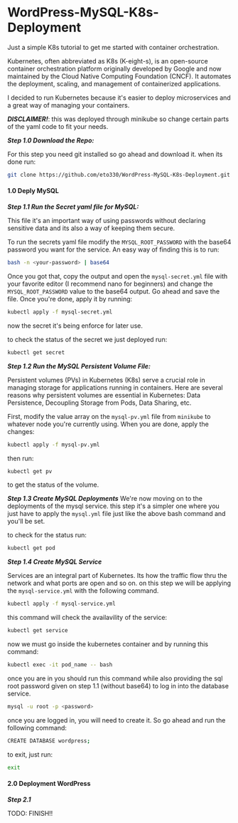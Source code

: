 # WordPress-MySQL-K8s-Deployment
Just a simple K8s tutorial to get me started with container orchestration.

Kubernetes, often abbreviated as K8s (K-eight-s), is an open-source container orchestration platform originally developed by Google and now maintained by the Cloud Native Computing Foundation (CNCF). It automates the deployment, scaling, and management of containerized applications.

I decided to run Kubernetes because it's easier to deploy microservices and a great way of  managing your containers. 

***DISCLAIMER!***: this was deployed through minikube so change certain parts of
the yaml code to fit your needs.

***Step 1.0 Download the Repo:***

For this step you need git installed so go ahead and download it. when its done run:

```bash 
git clone https://github.com/eto330/WordPress-MySQL-K8s-Deployment.git
```
#### 1.0 Deply MySQL

***Step 1.1 Run the Secret yaml file for MySQL:***

This file it's an important way of using passwords without declaring sensitive data and its also a way of keeping them secure.

To run the secrets yaml file modify the `MYSQL_ROOT_PASSWORD` with the base64 password you want for the service.
An easy way of finding this is to run:
```bash
bash -n <your-password> | base64
```
Once you got that, copy the output and open the `mysql-secret.yml` file with your favorite editor (I recommend nano for beginners) and change the `MYSQL_ROOT_PASSWORD`  value to the base64 output.
Go ahead and save the file. Once you're done, apply it by running:
```bash
kubectl apply -f mysql-secret.yml
```
now the secret it's being enforce for later use.

to check the status of the secret we just deployed run:
```bash
kubectl get secret
```
***Step 1.2 Run the MySQL Persistent Volume File:***

Persistent volumes (PVs) in Kubernetes (K8s) serve a crucial role in managing storage for applications running in containers. Here are several reasons why persistent volumes are essential in Kubernetes: Data Persistence, Decoupling Storage from Pods, Data Sharing, etc.

First, modify the value array on the `mysql-pv.yml`  file from `minikube` to whatever node you're currently using.
When you are done, apply the changes:
```bash
kubectl apply -f mysql-pv.yml
```
then run:
```bash
kubectl get pv
```
to get the status of the volume.

***Step 1.3 Create MySQL Deployments***
We're now moving on to the deployments of the mysql service. this step it's a simpler one where you just have to apply the `mysql.yml` file just like the above bash command and you'll be set.

to check for the status run:

```bash
kubectl get pod
```
***Step 1.4 Create MySQL Service***


Services are an integral part of Kubernetes. Its how the traffic flow thru the network and what ports are open and so on. 
on this step we will be applying the `mysql-service.yml` with the following command.
```bash
kubectl apply -f mysql-service.yml
```

this command will check the availavility of the service:
```bash
kubectl get service
```
now we must go inside the kubernetes container and by running this command:
```bash
kubectl exec -it pod_name -- bash
```
once you are in you should run this command while also providing the sql root password given on step 1.1 (without base64) to log in into the database service. 
```bash
mysql -u root -p <password>
```
once you are logged in, you will need to create it. So go ahead and run the following command:
```bash
CREATE DATABASE wordpress;
```
to exit, just run:
```bash
exit
```

#### 2.0 Deployment WordPress
***Step 2.1***








TODO: FINISH!!
